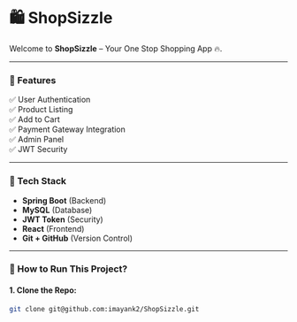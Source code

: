 # 🛍️ ShopSizzle

Welcome to **ShopSizzle** – Your One Stop Shopping App 🔥.

---

### 🔑 Features
✅ User Authentication  
✅ Product Listing  
✅ Add to Cart  
✅ Payment Gateway Integration  
✅ Admin Panel  
✅ JWT Security  

---

### 📌 Tech Stack
- **Spring Boot** (Backend)
- **MySQL** (Database)
- **JWT Token** (Security)
- **React** (Frontend)
- **Git + GitHub** (Version Control)

---

### 📌 How to Run This Project?
#### 1. Clone the Repo:
```bash
git clone git@github.com:imayank2/ShopSizzle.git



